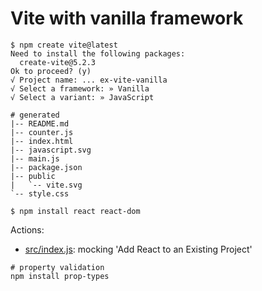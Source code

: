 # Vite with vanilla framework

```shell
$ npm create vite@latest
Need to install the following packages:
  create-vite@5.2.3
Ok to proceed? (y)
√ Project name: ... ex-vite-vanilla
√ Select a framework: » Vanilla
√ Select a variant: » JavaScript

# generated
|-- README.md
|-- counter.js
|-- index.html
|-- javascript.svg
|-- main.js
|-- package.json
|-- public
|   `-- vite.svg
`-- style.css

$ npm install react react-dom
```

Actions:

- [src/index.js](./src/index.js): mocking 'Add React to an Existing Project'


```shell
# property validation
npm install prop-types
```